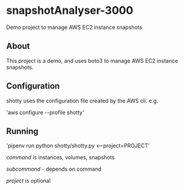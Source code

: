 # snapshotAnalyser-3000

Demo project to manage AWS EC2 instance snapshots

## About

This project is a demo, and uses boto3 to manage AWS EC2 instance snapshots.

## Configuration
shotty uses the configuration file created by the AWS cli. e.g.

'aws configure --profile shotty'

## Running

'pipenv run python shotty/shotty.py <command> <subcommand>
<--project=PROJECT'

*command* is instances, volumes, snapshots

*subcommand* - depends on command

*project* is optional
